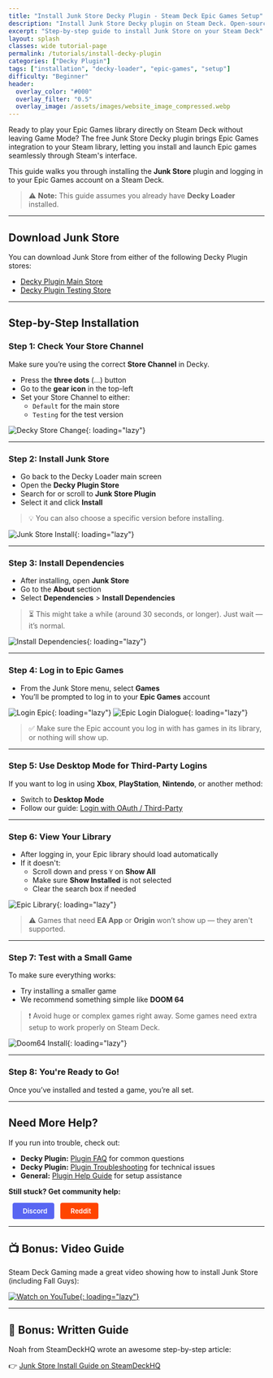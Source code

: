 ```yaml
---
title: "Install Junk Store Decky Plugin - Steam Deck Epic Games Setup"
description: "Install Junk Store Decky plugin on Steam Deck. Open-source plugin for Epic Games in Game Mode via Decky Loader. GOG extension available separately."
excerpt: "Step-by-step guide to install Junk Store on your Steam Deck"
layout: splash
classes: wide tutorial-page
permalink: /tutorials/install-decky-plugin
categories: ["Decky Plugin"]
tags: ["installation", "decky-loader", "epic-games", "setup"]
difficulty: "Beginner"
header:
  overlay_color: "#000"
  overlay_filter: "0.5"
  overlay_image: /assets/images/website_image_compressed.webp
---
```

<div class="spacer mt-4"></div>

Ready to play your Epic Games library directly on Steam Deck without leaving Game Mode? The free Junk Store Decky plugin brings Epic Games integration to your Steam library, letting you install and launch Epic games seamlessly through Steam's interface.

This guide walks you through installing the **Junk Store** plugin and logging in to your Epic Games account on a Steam Deck.

> ⚠️ **Note:** This guide assumes you already have **Decky Loader** installed.

---

## Download Junk Store

You can download Junk Store from either of the following Decky Plugin stores:

- [Decky Plugin Main Store](https://plugins.deckbrew.xyz)
- [Decky Plugin Testing Store](https://testing.deckbrew.xyz)

---

## Step-by-Step Installation

### Step 1: Check Your Store Channel

Make sure you’re using the correct **Store Channel** in Decky.

- Press the **three dots** (...) button
- Go to the **gear icon** in the top-left
- Set your Store Channel to either:
  - `Default` for the main store
  - `Testing` for the test version

![Decky Store Change](/assets/images/JSInstall/Decky%20Store%20Change.jpeg){: loading="lazy"}

---

### Step 2: Install Junk Store

- Go back to the Decky Loader main screen
- Open the **Decky Plugin Store**
- Search for or scroll to **Junk Store Plugin**
- Select it and click **Install**

> 💡 You can also choose a specific version before installing.

![Junk Store Install](/assets/images/JSInstall/Junk-Store%20Install.jpeg){: loading="lazy"}

---

### Step 3: Install Dependencies

- After installing, open **Junk Store**
- Go to the **About** section
- Select **Dependencies** > **Install Dependencies**

> ⏳ This might take a while (around 30 seconds, or longer). Just wait — it’s normal.

![Install Dependencies](/assets/images/JSInstall/Dependencies.jpeg){: loading="lazy"}

---

### Step 4: Log in to Epic Games

- From the Junk Store menu, select **Games**
- You’ll be prompted to log in to your **Epic Games** account

![Login Epic](/assets/images/JSInstall/Login%20Epic.jpeg){: loading="lazy"}
![Epic Login Dialogue](/assets/images/JSInstall/Epic%20Login%20Dialogue.jpg){: loading="lazy"}

> ✅ Make sure the Epic account you log in with has games in its library, or nothing will show up.

---

### Step 5: Use Desktop Mode for Third-Party Logins

If you want to log in using **Xbox**, **PlayStation**, **Nintendo**, or another method:

- Switch to **Desktop Mode**
- Follow our guide: [Login with OAuth / Third-Party](/tutorials/oauth-login)

---

### Step 6: View Your Library

- After logging in, your Epic library should load automatically
- If it doesn't:
  - Scroll down and press `Y` on **Show All**
  - Make sure **Show Installed** is not selected
  - Clear the search box if needed

![Epic Library](/assets/images/JSInstall/Epic%20Library%20v2.jpeg){: loading="lazy"}

> ⚠️ Games that need **EA App** or **Origin** won’t show up — they aren't supported.

---

### Step 7: Test with a Small Game

To make sure everything works:

- Try installing a smaller game
- We recommend something simple like **DOOM 64**

> ❗ Avoid huge or complex games right away. Some games need extra setup to work properly on Steam Deck.

![Doom64 Install](/assets/images/JSInstall/Doom64%20install.jpeg){: loading="lazy"}

---

### Step 8: You're Ready to Go!

Once you’ve installed and tested a game, you’re all set.

---

## Need More Help?

If you run into trouble, check out:
- **Decky Plugin:** [Plugin FAQ](/faq/decky/) for common questions
- **Decky Plugin:** [Plugin Troubleshooting](/troubleshooting/decky/) for technical issues
- **General:** [Plugin Help Guide](/deckyhelp) for setup assistance

**Still stuck? Get community help:**

<a href="https://discord.gg/6mRUhR6Teh" target="_blank" rel="noopener" class="community-btn discord-btn">
  <i class="fab fa-discord" style="margin-right: 6px;"></i> Discord
</a>
<a href="https://www.reddit.com/r/JunkStore/" target="_blank" rel="noopener" class="community-btn reddit-btn">
  <i class="fab fa-reddit" style="margin-right: 6px;"></i> Reddit
</a>

---

## 📺 Bonus: Video Guide

Steam Deck Gaming made a great video showing how to install Junk Store (including Fall Guys):

[![Watch on YouTube](https://img.youtube.com/vi/tgc7yiKtpW0/0.jpg){: loading="lazy"}](https://www.youtube.com/watch?v=tgc7yiKtpW0)

---

## 📖 Bonus: Written Guide

Noah from SteamDeckHQ wrote an awesome step-by-step article:

👉 [Junk Store Install Guide on SteamDeckHQ](https://steamdeckhq.com/tips-and-guides/how-to-integrate-epic-games-into-steam-deck-library/?utm_source=dlvr.it&utm_medium=twitter)


<style>
.community-btn {
  display: inline-flex;
  align-items: center;
  padding: 6px 12px;
  border-radius: 4px;
  text-decoration: none;
  font-weight: 600;
  font-size: 13px;
  transition: all 0.2s ease;
  border: 2px solid transparent;
  margin-left: 8px;
  color: white;
}

.discord-btn {
  background: #5865f2;
  color: white !important;
}

.reddit-btn {
  background: #ff4500;
  color: white !important;
}

.community-btn:hover {
  transform: translateY(-1px);
  box-shadow: 0 4px 12px rgba(0, 0, 0, 0.3);
  text-decoration: none;
  color: white;
  opacity: 0.9;
}
</style>
